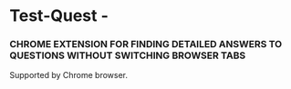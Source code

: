 # Test-Quest - 
### CHROME EXTENSION FOR FINDING DETAILED ANSWERS TO QUESTIONS WITHOUT SWITCHING BROWSER TABS
Supported by Chrome browser.
